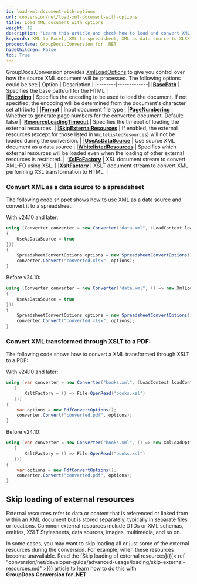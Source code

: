 ```yaml
---
id: load-xml-document-with-options
url: conversion/net/load-xml-document-with-options
title: Load XML document with options
weight: 12
description: "Learn this article and check how to load and convert XML documents with advanced options using GroupDocs.Conversion for .NET API."
keywords: XML to Excel, XML to spreadsheet, XML as data source to XLSX
productName: GroupDocs.Conversion for .NET
hideChildren: False
toc: True
---
```

GroupDocs.Conversion provides [XmlLoadOptions](https://reference.groupdocs.com/conversion/net/groupdocs.conversion.options.load/xmlloadoptions) to give you control over how the source XML document will be processed. The following options could be set:
| Option | Description |
|--------|-------------|
|**[BasePath](https://reference.groupdocs.com/conversion/net/groupdocs.conversion.options.load/webloadoptions/basepath)** | Specifies the base path/url for the HTML |  
|**[Encoding](https://reference.groupdocs.com/conversion/net/groupdocs.conversion.options.load/webloadoptions/encoding)** | Specifies the encoding to be used to load the document. If not specified, the encoding will be determined from the document's character set attribute |
|**[Format](https://reference.groupdocs.com/conversion/net/groupdocs.conversion.options.load/loadoptions/format)** | Input document file type |
|**[PageNumbering](https://reference.groupdocs.com/conversion/net/groupdocs.conversion.options.load/webloadoptions/pagenumbering)** | Whether to generate page numbers for the converted document. Default: false |
|**[ResourceLoadingTimeout](https://reference.groupdocs.com/conversion/net/groupdocs.conversion.options.load/webloadoptions/resourceloadingtimeout)** | Specifies the timeout of loading the external resources. |
|**[SkipExternalResources](https://reference.groupdocs.com/conversion/net/groupdocs.conversion.options.load/webloadoptions/skipexternalresources)** |  If enabled, the external resources (except for those listed in `WhitelistedResources`) will not be loaded during the conversion. |
|**[UseAsDataSource](https://reference.groupdocs.com/conversion/net/groupdocs.conversion.options.load/xmlloadoptions/useasdatasource)** | Use source XML document as a data source |
|**[WhitelistedResources](https://reference.groupdocs.com/conversion/net/groupdocs.conversion.options.load/webloadoptions/whitelistedresources)** | Specifies which external resources will be loaded even when the loading of other external resources is restricted. |
|**[XslFoFactory](https://reference.groupdocs.com/conversion/net/groupdocs.conversion.options.load/xmlloadoptions/xslfofactory)** | XSL document stream to convert XML-FO using XSL. |
|**[XsltFactory](https://reference.groupdocs.com/conversion/net/groupdocs.conversion.options.load/xmlloadoptions/xsltfactory/)** | XSLT document stream to convert XML performing XSL transformation to HTML. |

### Convert XML as a data source to a spreadsheet

The following code snippet shows how to use XML as a data source and convert it to a spreadsheet:

With v24.10 and later:

```csharp
using (Converter converter = new Converter("data.xml", (LoadContext loadContext) => new XmlLoadOptions
{
    UseAsDataSource = true
}))
{
    SpreadsheetConvertOptions options = new SpreadsheetConvertOptions();
    converter.Convert("converted.xlsx", options);
}
```

Before v24.10:

```csharp
using (Converter converter = new Converter("data.xml", () => new XmlLoadOptions
{
    UseAsDataSource = true
}))
{
    SpreadsheetConvertOptions options = new SpreadsheetConvertOptions();
    converter.Convert("converted.xlsx", options);
}
```

### Convert XML transformed through XSLT to a PDF:

The following code shows how to convert a XML transformed through XSLT to a PDF:

With v24.10 and later:

```csharp
using (var converter = new Converter("books.xml", (LoadContext loadContext) => new XmlLoadOptions
   {
       XsltFactory = () => File.OpenRead("books.xsl")
   }))
{
    var options = new PdfConvertOptions();
    converter.Convert("converted.pdf", options);
}
```

Before v24.10:

```csharp
using (var converter = new Converter("books.xml", () => new XmlLoadOptions
   {
       XsltFactory = () => File.OpenRead("books.xsl")
   }))
{
    var options = new PdfConvertOptions();
    converter.Convert("converted.pdf", options);
}
```

## Skip loading of external resources

External resources refer to data or content that is referenced or linked from within an XML document but is stored separately, typically in separate files or locations.  Common external resources include DTDs or XML schemas, entities, XSLT Stylesheets, data sources, images, multimedia, and so on. 

In some cases, you may want to skip loading all or just some of the external resources during the conversion. For example, when these resources become unavailable. Read the [Skip loading of external resources]({{< ref "conversion/net/developer-guide/advanced-usage/loading/skip-external-resources.md" >}}) article to learn how to do this with **GroupDocs.Conversion for .NET**.

